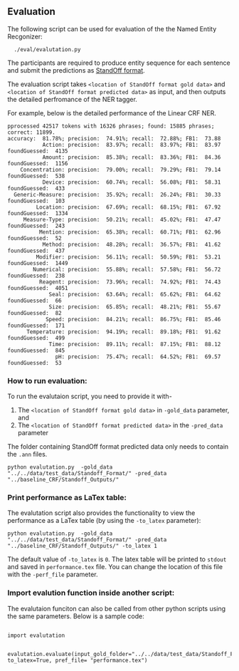 ## Evaluation 

The following script can be used for evaluation of the the Named Entity Recgonizer:
  
      ./eval/evalutation.py 

The participants are required to produce entity sequence for each sentence and submit the predictions as [StandOff format](../../data/Readme.md##-The-standoff-format:).


The evaluation script takes `<location of StandOff format gold data>` and `<location of StandOff format predicted data>` as input, and then outputs the detailed perfromance of the NER tagger. 

For example, below is the detailed performance of the Linear CRF NER.

```
pprocessed 42517 tokens with 16326 phrases; found: 15885 phrases; correct: 11899.
accuracy:  81.78%; precision:  74.91%; recall:  72.88%; FB1:  73.88
           Action: precision:  83.97%; recall:  83.97%; FB1:  83.97 foundGuessed:  4135
           Amount: precision:  85.38%; recall:  83.36%; FB1:  84.36 foundGuessed:  1156
    Concentration: precision:  79.00%; recall:  79.29%; FB1:  79.14 foundGuessed:  538
           Device: precision:  60.74%; recall:  56.08%; FB1:  58.31 foundGuessed:  433
  Generic-Measure: precision:  35.92%; recall:  26.24%; FB1:  30.33 foundGuessed:  103
         Location: precision:  67.69%; recall:  68.15%; FB1:  67.92 foundGuessed:  1334
     Measure-Type: precision:  50.21%; recall:  45.02%; FB1:  47.47 foundGuessed:  243
          Mention: precision:  65.38%; recall:  60.71%; FB1:  62.96 foundGuessed:  52
           Method: precision:  48.28%; recall:  36.57%; FB1:  41.62 foundGuessed:  437
         Modifier: precision:  56.11%; recall:  50.59%; FB1:  53.21 foundGuessed:  1449
        Numerical: precision:  55.88%; recall:  57.58%; FB1:  56.72 foundGuessed:  238
          Reagent: precision:  73.96%; recall:  74.92%; FB1:  74.43 foundGuessed:  4051
             Seal: precision:  63.64%; recall:  65.62%; FB1:  64.62 foundGuessed:  66
             Size: precision:  65.85%; recall:  48.21%; FB1:  55.67 foundGuessed:  82
            Speed: precision:  84.21%; recall:  86.75%; FB1:  85.46 foundGuessed:  171
      Temperature: precision:  94.19%; recall:  89.18%; FB1:  91.62 foundGuessed:  499
             Time: precision:  89.11%; recall:  87.15%; FB1:  88.12 foundGuessed:  845
               pH: precision:  75.47%; recall:  64.52%; FB1:  69.57 foundGuessed:  53
``` 
    


### How to run evaluation:

To run the evalutaion script, you need to provide it with-

1) The `<location of StandOff format gold data>` in `-gold_data` parameter, and 
2) The `<location of StandOff format predicted data>` in the `-pred_data` parameter

The folder containing StandOff format predicted data only needs to contain the `.ann` files.


```
python evalutation.py  -gold_data "../../data/test_data/Standoff_Format/" -pred_data "../baseline_CRF/Standoff_Outputs/"
```

### Print performance as LaTex table:

The evalutation script also provides the functionality to view the performance as a LaTex table (by using the `-to_latex` parameter):

```
python evalutation.py  -gold_data "../../data/test_data/Standoff_Format/" -pred_data "../baseline_CRF/Standoff_Outputs/" -to_latex 1
```

The default value of `-to_latex` is `0`. The latex table will be printed to `stdout` and saved in `performance.tex` file. You can change the location of this file with the `-perf_file` parameter.


### Import evalution function inside another script:

The evalutaion funciton can also be called from other python scripts using the same parameters. Below is a sample code:

```

import evalutation


evalutation.evaluate(input_gold_folder="../../data/test_data/Standoff_Format/",input_pred_folder="Standoff_Outputs/", to_latex=True, pref_file= "performance.tex")

```

